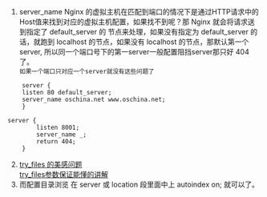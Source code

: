 1. server_name Nginx 的虚拟主机在匹配到端口的情况下是通过HTTP请求中的Host值来找到对应的虚拟主机配置，如果找不到呢？那 Nginx 就会将请求送到指定了 default_server 的 节点来处理，如果没有指定为 default_server 的话，就跑到 localhost 的节点，如果没有 localhost 的节点，那默认第一个server, 所以同一个端口号下的第一server一般配置阻挡server那只好 404 了。     
`如果一个端口只对应一个server就没有这些问题了`
```
    server {
    listen 80 default_server;
    server_name oschina.net www.oschina.net;
    }
```
```
server {
        listen 8001;
        server_name _;
        return 404;
    }
```
2. [try_files 的美感问题](https://gist.github.com/snakevil/4af6a6a45ca45e3a9d10f9472c598a83)    
   [try_files参数保证能懂的讲解](http://blog.51cto.com/10546390/1754757)
1. 而配置目录浏览
    在 server 或 location 段里面中上 autoindex on; 就可以了。

    